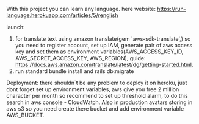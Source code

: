 With this project you can learn any language.
here website: https://run-language.herokuapp.com/articles/5/renglish

launch:     
1) for translate text using amazon translate(gem 'aws-sdk-translate',) so you need to register account,
set up IAM, generate pair of aws access key  and set them as environment variables(AWS_ACCESS_KEY_ID, AWS_SECRET_ACCESS_KEY,
AWS_REGION), guide: https://docs.aws.amazon.com/translate/latest/dg/getting-started.html.
2) run standard bundle install and rails db:migrate

Deployment: there shouldn`t be any problem to deploy it on heroku, just dont forget set up environment variables, aws give you 
free 2 million character per month so  recommend to set up threshold alarm, to do this search in aws console - CloudWatch.
Also in production avatars storing in aws s3 so you need create there bucket and add environment variable AWS_BUCKET.
